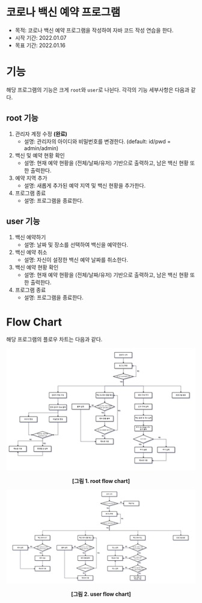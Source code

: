 # 코로나 백신 예약 프로그램

* 목적: 코로나 백신 예약 프로그램을 작성하여 자바 코드 작성 연습을 한다. 
* 시작 기간: 2022.01.07
* 목표 기간: 2022.01.16

# 기능

해당 프로그램의 기능은 크게 `root`와 `user`로 나뉜다. 각각의 기능 세부사항은 다음과 같다. 

## root 기능

1. 관리자 계정 수정 **(완료)**
    * 설명: 관리자의 아이디와 비밀번호를 변경한다. (default: id/pwd = admin/admin)
2. 백신 및 예약 현황 확인 
    * 설명: 현재 예약 현황을 (전체/날짜/유저) 기반으로 출력하고, 남은 백신 현황 또한 출력한다.
3. 예약 지역 추가
    * 설명: 새롭게 추가된 예약 지역 및 백신 현황을 추가한다.
4. 프로그램 종료
    * 설명: 프로그램을 종료한다. 

## user 기능

1. 백신 예약하기
    * 설명: 날짜 및 장소를 선택하여 백신을 예약한다.
2. 백신 예약 취소
    * 설명: 자신이 설정한 백신 예약 날짜를 취소한다. 
3. 백신 예약 현황 확인
    * 설명: 현재 예약 현황을 (전체/날짜/유저) 기반으로 출력하고, 남은 백신 현황 또한 출력한다.
4. 프로그램 종료
    * 설명: 프로그램을 종료한다.
 
# Flow Chart

해당 프로그램의 플로우 차트는 다음과 같다. 

<center>

![root flow chart](images/covid_reservaion_project_root.PNG)

**[그림 1. root flow chart]**
</center>

<center>

![root flow chart](images/covid_reservaion_project_user.PNG)

**[그림 2. user flow chart]**
</center>